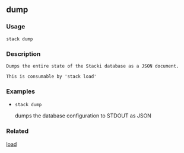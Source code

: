 ## dump

### Usage

`stack dump`

### Description


	Dumps the entire state of the Stacki database as a JSON document.

	This is consumable by 'stack load'

	

### Examples

* `stack dump`

   dumps the database configuration to STDOUT as JSON


### Related
[load](load)


